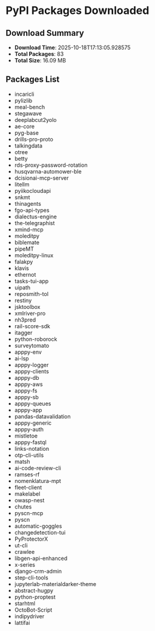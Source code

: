# PyPI Packages Downloaded

## Download Summary
- **Download Time**: 2025-10-18T17:13:05.928575
- **Total Packages**: 83
- **Total Size**: 16.09 MB

## Packages List
- incaricli
- pylizlib
- meal-bench
- stegawave
- deeplabcut2yolo
- ae-core
- pyg-base
- drills-pro-proto
- talkingdata
- otree
- betty
- rds-proxy-password-rotation
- husqvarna-automower-ble
- dcisionai-mcp-server
- litellm
- pyiikocloudapi
- snkmt
- thinagents
- fgo-api-types
- dialectus-engine
- the-telegraphist
- xmind-mcp
- moleditpy
- biblemate
- pipeMT
- moleditpy-linux
- falakpy
- klavis
- ethernot
- tasks-tui-app
- uipath
- reposmith-tol
- restiny
- jsktoolbox
- xmlriver-pro
- nh3pred
- rail-score-sdk
- itagger
- python-roborock
- surveytomato
- apppy-env
- ai-lsp
- apppy-logger
- apppy-clients
- apppy-db
- apppy-aws
- apppy-fs
- apppy-sb
- apppy-queues
- apppy-app
- pandas-datavalidation
- apppy-generic
- apppy-auth
- mistletoe
- apppy-fastql
- links-notation
- otp-cli-utils
- matsh
- ai-code-review-cli
- ramses-rf
- nomenklatura-mpt
- fleet-client
- makelabel
- owasp-nest
- chutes
- pyscn-mcp
- pyscn
- automatic-goggles
- changedetection-tui
- PyProtectorX
- ut-cli
- crawlee
- libgen-api-enhanced
- x-series
- django-crm-admin
- step-cli-tools
- jupyterlab-materialdarker-theme
- abstract-hugpy
- python-proptest
- starhtml
- OctoBot-Script
- indipydriver
- lattifai
